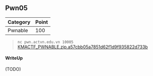## Pwn05

| Category | Point |
| --- | --- |
| Pwnable | 100 |

> `nc pwn.actvn.edu.vn 10005`                             <br>
> [KMACTF_PWNABLE.zip.a57cbb05a7851d62f1d9f935822d733b](./KMACTF_PWNABLE.zip.a57cbb05a7851d62f1d9f935822d733b) <br>

#### WriteUp

(TODO)

